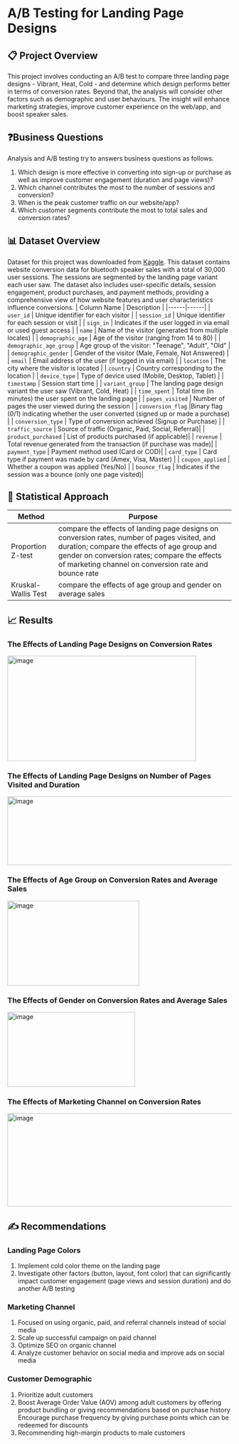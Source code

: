 # A/B Testing for Landing Page Designs

## 📋 Project Overview
This project involves conducting an A/B test to compare three landing page designs - Vibrant, Heat, Cold - and determine which design performs better in terms of conversion rates. Beyond that, the analysis will consider other factors such as demographic and user behaviours. The insight will enhance marketing strategies, improve customer experience on the web/app, and boost speaker sales.

## ❓Business Questions
Analysis and A/B testing try to answers business questions as follows.
1. Which design is more effective in converting into sign-up or purchase as well as improve customer engagement (duration and page views)?
2. Which channel contributes the most to the number of sessions and conversion?
3. When is the peak customer traffic on our website/app?
4. Which customer segments contribute the most to total sales and conversion rates?

## 📊 Dataset Overview
Dataset for this project was downloaded from [Kaggle](https://www.kaggle.com/datasets/sandeep1080/bassburst/data). This dataset contains website conversion data for bluetooth speaker sales with a total of 30,000 user sessions. The sessions are segmented by the landing page variant each user saw. The dataset also includes user-specific details, session engagement, product purchases, and payment methods, providing a comprehensive view of how website features and user characteristics influence conversions. 
| Column Name | Description |
|------|------|
| `user_id` | Unique identifier for each visitor  |
| `session_id` | Unique identifier for each session or visit   |
| `sign_in` |  Indicates if the user logged in via email or used guest access |
| `name` | Name of the visitor (generated from multiple locales)   |
| `demographic_age` | Age of the visitor (ranging from 14 to 80)   |
| `demographic_age_group` | Age group of the visitor: "Teenage", "Adult", "Old"   |
| `demographic_gender` | Gender of the visitor (Male, Female, Not Answered)  |
| `email` |  Email address of the user (if logged in via email)  |
| `location` | The city where the visitor is located   |
| `country` | Country corresponding to the location   |
| `device_type` | Type of device used (Mobile, Desktop, Tablet)   |
| `timestamp` | Session start time   |
| `variant_group` | The landing page design variant the user saw (Vibrant, Cold, Heat)  |
| `time_spent` |  Total time (in minutes) the user spent on the landing page  |
| `pages_visited` | Number of pages the user viewed during the session  |
| `conversion_flag` |Binary flag (0/1) indicating whether the user converted (signed up or made a purchase)   |
| `conversion_type` |  Type of conversion achieved (Signup or Purchase)  |
| `traffic_source` | Source of traffic (Organic, Paid, Social, Referral)|
| `product_purchased` | List of products purchased (if applicable)|
| `revenue` | Total revenue generated from the transaction (if purchase was made)|
| `payment_type` |  Payment method used (Card or COD)|
| `card_type` |  Card type if payment was made by card (Amex, Visa, Master) |
| `coupon_applied` |  Whether a coupon was applied (Yes/No) |
| `bounce_flag` | Indicates if the session was a bounce (only one page visited)|

## 🧮 Statistical Approach
| Method | Purpose |
|------|------|
| Proportion Z-test | compare the effects of landing page designs on conversion rates, number of pages visited, and duration; compare the effects of age group and gender on conversion rates; compare the effects of marketing channel on conversion rate and bounce rate|
| Kruskal-Wallis Test | compare the effects of age group and gender on average sales   |

## 📈 Results
### The Effects of Landing Page Designs on Conversion Rates
<img width="424" height="236" alt="image" src="https://github.com/user-attachments/assets/ca1f630e-a286-488f-9647-baa34aa12315" />

### The Effects of Landing Page Designs on Number of Pages Visited and Duration
<img width="521" height="154" alt="image" src="https://github.com/user-attachments/assets/2da61293-7d06-4356-aa36-75aa5fb80c48" />

### The Effects of Age Group on Conversion Rates and Average Sales
<img width="296" height="190" alt="image" src="https://github.com/user-attachments/assets/0400b0d3-c57b-42c2-8272-60594ad63017" />

### The Effects of Gender on Conversion Rates and Average Sales
<img width="287" height="168" alt="image" src="https://github.com/user-attachments/assets/738bb9ad-60b2-42f5-b965-6f5ba08a67f2" />

### The Effects of Marketing Channel on Conversion Rates
<img width="553" height="209" alt="image" src="https://github.com/user-attachments/assets/0bf46ed9-5906-4a42-96fe-a768e0f8646d" />

## ✍ Recommendations
### Landing Page Colors
1. Implement cold color theme on the landing page
2. Investigate other factors (button, layout, font color) that can significantly impact customer engagement (page views and session duration) and do another A/B testing

### Marketing Channel
1. Focused on using organic, paid, and referral channels instead of social media
2. Scale up successful campaign on paid channel
3. Optimize SEO on organic channel
4. Analyze customer behavior on social media and improve ads on social media

### Customer Demographic 
1. Prioritize adult customers
2. Boost Average Order Value (AOV) among adult customers by offering product bundling or giving recommendations based on purchase history
Encourage purchase frequency by giving purchase points which can be redeemed for discounts
3. Recommending high-margin products to male customers


